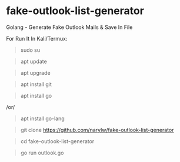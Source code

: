 # fake-outlook-list-generator
Golang - Generate Fake Outlook Mails &amp; Save In File

For Run It In Kali/Termux:
> sudo su

> apt update

> apt upgrade

> apt install git

> apt install go

/or/

> apt install go-lang

> git clone https://github.com/narylw/fake-outlook-list-generator

> cd fake-outlook-list-generator

> go run outlook.go

